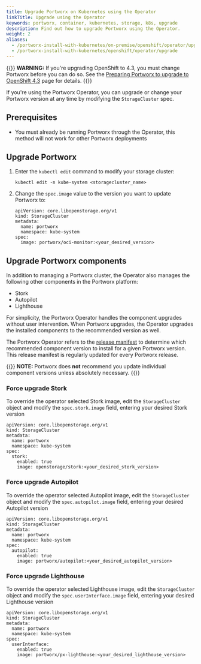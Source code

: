 ```yaml
---
title: Upgrade Portworx on Kubernetes using the Operator
linkTitle: Upgrade using the Operator
keywords: portworx, container, kubernetes, storage, k8s, upgrade
description: Find out how to upgrade Portworx using the Operator.
weight: 2
aliases:
  - /portworx-install-with-kubernetes/on-premise/openshift/operator/upgrade/
  - /portworx-install-with-kubernetes/openshift/operator/upgrade
---
```


{{<info>}}
**WARNING:** If you're upgrading OpenShift to 4.3, you must change Portworx before you can do so. See the [Preparing Portworx to upgrade to OpenShift 4.3](/portworx-install-with-kubernetes/openshift/operator/openshift-upgrade) page for details.
{{</info>}}

If you're using the Portworx Operator, you can upgrade or change your Portworx version at any time by modifying the `StorageCluster` spec.

## Prerequisites

* You must already be running Portworx through the Operator, this method will not work for other Portworx deployments

## Upgrade Portworx

1. Enter the `kubectl edit` command to modify your storage cluster:

      ```text
      kubectl edit -n kube-system <storagecluster_name>
      ```

2. Change the `spec.image` value to the version you want to update Portworx to:

      ```text
      apiVersion: core.libopenstorage.org/v1
      kind: StorageCluster
      metadata:
        name: portworx
        namespace: kube-system
      spec:
        image: portworx/oci-monitor:<your_desired_version>
      ```

## Upgrade Portworx components

In addition to managing a Portworx cluster, the Operator also manages the following other components in the Portworx platform:

- Stork
- Autopilot
- Lighthouse

For simplicity, the Portworx Operator handles the component upgrades without user intervention. When Portworx upgrades, the Operator upgrades the installed components to the recommended version as well.

The Portworx Operator refers to the [release manifest](https://install.portworx.com/version) to determine which recommended component version to install for a given Portworx version. This release manifest is regularly updated for
every Portworx release.

{{<info>}}
**NOTE:** Portworx does __not__ recommend you update individual component versions unless absolutely necessary.
{{</info>}}

### Force upgrade Stork

To override the operator selected Stork image, edit the `StorageCluster` object and
modify the `spec.stork.image` field, entering your desired Stork version

```text
apiVersion: core.libopenstorage.org/v1
kind: StorageCluster
metadata:
  name: portworx
  namespace: kube-system
spec:
  stork:
    enabled: true
    image: openstorage/stork:<your_desired_stork_version>
```

### Force upgrade Autopilot

To override the operator selected Autopilot image, edit the `StorageCluster` object and
modify the `spec.autopilot.image` field, entering your desired Autopilot version

```text
apiVersion: core.libopenstorage.org/v1
kind: StorageCluster
metadata:
  name: portworx
  namespace: kube-system
spec:
  autopilot:
    enabled: true
    image: portworx/autopilot:<your_desired_autopilot_version>
```

### Force upgrade Lighthouse

To override the operator selected Lighthouse image, edit the `StorageCluster` object and
modify the `spec.userInterface.image` field, entering your desired Lighthouse version

```text
apiVersion: core.libopenstorage.org/v1
kind: StorageCluster
metadata:
  name: portworx
  namespace: kube-system
spec:
  userInterface:
    enabled: true
    image: portworx/px-lighthouse:<your_desired_lighthouse_version>
```
